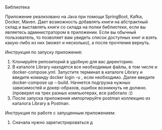 Библиотека

Приложение реализовано на Java при помощи SpringBoot, Kafka, Docker, Maven. Дает возможность добавлять книги на абстрактный склад и выставлять книги со склада на полки библиотеки, 
если вы являетесь администратором в приложении. Если вы обычный пользователь, то позволяет вам увидеть список доступных книг и взять какую-либо из них (может и несколько), а после прочтения вернуть.

Инструкция по запуску приложения:
1. Клонируйте репозиторий в удобную для вас директорию.
2. В каталоге Library находятся все необходимые файлы, в том числе и docker-compose.yml. Запустите терминал в каталоге Library и введите команду docker login -u <username>, если необходимо.
Далее введите docker-compose up --build. Начнется подгрузка нужных зависимостей и докер-образов, ошибок возникнуть не должно. (проверял на трех разных компьютерах, все работало :))
3. После запуска приложения импортируйте postman коллекцию из каталога Library в Postman.

Инструкция по работе с запущенным приложением:
1. Сначала нужно зарегистрироваться д










